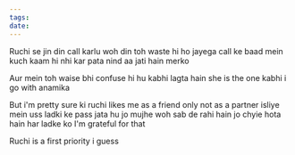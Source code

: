 ```yaml
---
tags: 
date:
---
```

Ruchi se jin din call karlu woh din toh waste hi ho jayega call ke baad mein kuch kaam hi nhi kar pata nind aa jati hain merko

Aur mein toh waise bhi confuse hi hu kabhi lagta hain she is the one kabhi i go with anamika

But i'm pretty sure ki ruchi likes me as a friend only not as a partner isliye mein uss ladki ke pass jata hu jo mujhe woh sab de rahi hain jo chyie hota hain har ladke ko I'm grateful for that 

Ruchi is a first priority i guess